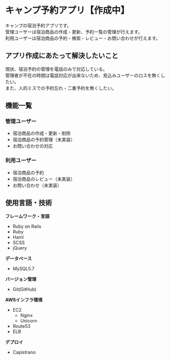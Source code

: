 # キャンプ予約アプリ【作成中】

キャンプの宿泊予約アプリです。<br>
管理ユーザーは宿泊商品の作成・更新、予約一覧の管理が行えます。<br>
利用ユーザーは宿泊商品の予約・検索・レビュー・お問い合わせが行えます。<br>


## アプリ作成にあたって解決したいこと

現状、宿泊予約の管理を電話のみで対応している。<br>
管理者が不在の時間は電話対応が出来ないため、見込みユーザーのロスを無くしたい。<br>
また、人的ミスでの予約忘れ・二重予約を無くしたい。<br>


## 機能一覧

### 管理ユーザー
- 宿泊商品の作成・更新・削除
- 宿泊商品の予約管理（未実装）
- お問い合わせの対応

### 利用ユーザー
- 宿泊商品の予約
- 宿泊商品のレビュー（未実装）
- お問い合わせ（未実装）


## 使用言語・技術
**フレームワーク・言語**
- Ruby on Rails
- Ruby
- Haml
- SCSS
- jQuery

**データベース**
- MySQL5.7

**バージョン管理**
- Git(GitHub)

**AWSインフラ環境**

- EC2
  - Nginx
  - Unicorn
- Route53
- ELB

**デプロイ**

- Capistrano

